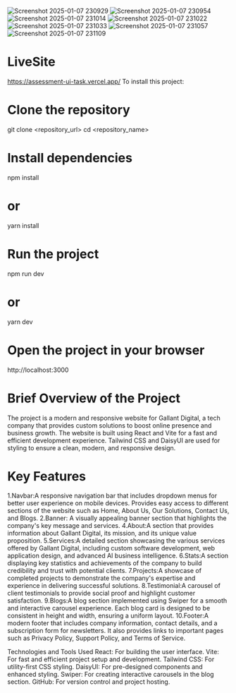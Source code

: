 ![Screenshot 2025-01-07 230929](https://github.com/user-attachments/assets/517a794e-d493-40b9-a314-695826990950)
![Screenshot 2025-01-07 230954](https://github.com/user-attachments/assets/83fd6fab-84a2-446c-8b2e-9891ae8ea822)
![Screenshot 2025-01-07 231014](https://github.com/user-attachments/assets/d794877d-fd7d-438a-8f07-7bc98d710bf3)
![Screenshot 2025-01-07 231022](https://github.com/user-attachments/assets/b860419f-5da4-4c1f-b02a-f3709c5d85aa)
![Screenshot 2025-01-07 231033](https://github.com/user-attachments/assets/6a67a04c-8af7-4d00-bc22-7b4fc328b653)
![Screenshot 2025-01-07 231057](https://github.com/user-attachments/assets/4870199e-4336-43d0-8576-d47a918a7147)
![Screenshot 2025-01-07 231109](https://github.com/user-attachments/assets/362d0e4a-2f35-44b7-b1e5-862504b77e0f)
# LiveSite 
https://assessment-ui-task.vercel.app/
To install this project:
# Clone the repository
git clone <repository_url>
cd <repository_name>

# Install dependencies
npm install
# or
yarn install

# Run the project
npm run dev
# or
yarn dev

# Open the project in your browser
http://localhost:3000

# Brief Overview of the Project
The project is a modern and responsive website for Gallant Digital, a tech company that provides custom solutions to boost online presence and business growth. The website is built using React and Vite for a fast and efficient development experience. Tailwind CSS and DaisyUI are used for styling to ensure a clean, modern, and responsive design.

# Key Features
1.Navbar:A responsive navigation bar that includes dropdown menus for better user experience on mobile devices.
Provides easy access to different sections of the website such as Home, About Us, Our Solutions, Contact Us, and Blogs.
2.Banner: A visually appealing banner section that highlights the company's key message and services.
4.About:A section that provides information about Gallant Digital, its mission, and its unique value proposition.
5.Services:A detailed section showcasing the various services offered by Gallant Digital, including custom software development, web application design, and advanced AI business intelligence.
6.Stats:A section displaying key statistics and achievements of the company to build credibility and trust with potential clients.
7.Projects:A showcase of completed projects to demonstrate the company's expertise and experience in delivering successful solutions.
8.Testimonial:A carousel of client testimonials to provide social proof and highlight customer satisfaction.
9.Blogs:A blog section implemented using Swiper for a smooth and interactive carousel experience. Each blog card is designed to be consistent in height and width, ensuring a uniform layout.
10.Footer:A modern footer that includes company information, contact details, and a subscription form for newsletters. It also provides links to important pages such as Privacy Policy, Support Policy, and Terms of Service.

Technologies and Tools Used
React: For building the user interface.
Vite: For fast and efficient project setup and development.
Tailwind CSS: For utility-first CSS styling.
DaisyUI: For pre-designed components and enhanced styling.
Swiper: For creating interactive carousels in the blog section.
GitHub: For version control and project hosting.

